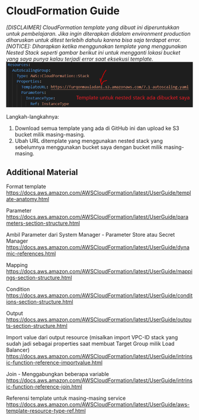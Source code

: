 # CloudFormation Guide
_[DISCLAIMER] CloudFormation template yang dibuat ini diperuntukkan untuk pembelajaran. Jika ingin diterapkan didalam environment production diharuskan untuk ditest terlebih dahulu karena bisa saja terdapat error._
_[NOTICE]: Diharapkan ketika menggunakan template yang menggunakan Nested Stack seperti gambar berikut ini untuk mengganti lokasi bucket yang saya punya kalau terjadi error saat eksekusi template._
![alt text](README.png "Template Nested Stack")

Langkah-langkahnya:
1. Download semua template yang ada di GitHub ini dan upload ke S3 bucket milik masing-masing.
2. Ubah URL ditemplate yang menggunakan nested stack yang sebelumnya menggunakan bucket saya dengan bucket milik masing-masing.

## Additional Material
Format template
https://docs.aws.amazon.com/AWSCloudFormation/latest/UserGuide/template-anatomy.html

Parameter
https://docs.aws.amazon.com/AWSCloudFormation/latest/UserGuide/parameters-section-structure.html

Ambil Parameter dari System Manager - Parameter Store atau Secret Manager
https://docs.aws.amazon.com/AWSCloudFormation/latest/UserGuide/dynamic-references.html

Mapping
https://docs.aws.amazon.com/AWSCloudFormation/latest/UserGuide/mappings-section-structure.html

Condition
https://docs.aws.amazon.com/AWSCloudFormation/latest/UserGuide/conditions-section-structure.html

Output
https://docs.aws.amazon.com/AWSCloudFormation/latest/UserGuide/outputs-section-structure.html

Import value dari output resource (misalkan import VPC-ID stack yang sudah jadi sebagai properties saat membuat Target Group milik Load Balancer)
https://docs.aws.amazon.com/AWSCloudFormation/latest/UserGuide/intrinsic-function-reference-importvalue.html

Join - Menggabungkan beberapa variable
https://docs.aws.amazon.com/AWSCloudFormation/latest/UserGuide/intrinsic-function-reference-join.html

Referensi template untuk masing-masing service
https://docs.aws.amazon.com/AWSCloudFormation/latest/UserGuide/aws-template-resource-type-ref.html
